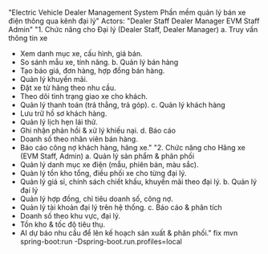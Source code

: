 "Electric Vehicle Dealer Management System
Phần mềm quản lý bán xe điện thông qua kênh đại lý"
Actors:
"Dealer Staff
Dealer Manager
EVM Staff
Admin"
"1. Chức năng cho Đại lý (Dealer Staff, Dealer Manager)
a. Truy vấn thông tin xe
+ Xem danh mục xe, cấu hình, giá bán.
+ So sánh mẫu xe, tính năng.
b. Quản lý bán hàng
+ Tạo báo giá, đơn hàng, hợp đồng bán hàng.
+ Quản lý khuyến mãi.
+ Đặt xe từ hãng theo nhu cầu.
+ Theo dõi tình trạng giao xe cho khách.
+ Quản lý thanh toán (trả thẳng, trả góp).
c. Quản lý khách hàng
+ Lưu trữ hồ sơ khách hàng.
+ Quản lý lịch hẹn lái thử.
+ Ghi nhận phản hồi & xử lý khiếu nại.
d. Báo cáo
+ Doanh số theo nhân viên bán hàng.
+ Báo cáo công nợ khách hàng, hãng xe."
"2. Chức năng cho Hãng xe (EVM Staff, Admin)
a. Quản lý sản phẩm & phân phối
+ Quản lý danh mục xe điện (mẫu, phiên bản, màu sắc).
+ Quản lý tồn kho tổng, điều phối xe cho từng đại lý.
+ Quản lý giá sỉ, chính sách chiết khấu, khuyến mãi theo đại lý.
b. Quản lý đại lý
+ Quản lý hợp đồng, chỉ tiêu doanh số, công nợ.
+ Quản lý tài khoản đại lý trên hệ thống.
c. Báo cáo & phân tích
+ Doanh số theo khu vực, đại lý.
+ Tồn kho & tốc độ tiêu thụ.
+ AI dự báo nhu cầu để lên kế hoạch sản xuất & phân phối."
fix
mvn spring-boot:run -Dspring-boot.run.profiles=local